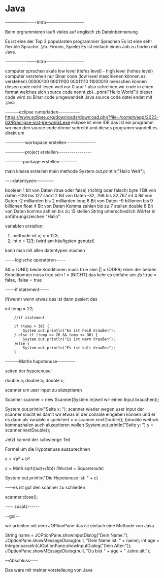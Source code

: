 # Java

----------------Intro-------------------

Beim prgrammieren läuft vieles auf englisch zb Dateinbennenung

Es ist eine der Top 3 populärsten programmier Sprachen
Es ist eine sehr flexible Sprache. (zb. Firmen, Spiele)
Es ist einfach einen Job zu finden mit Java.

----------------Intro-------------------

computer sprachen skala low level (tiefes level) - high level (hohes level)
computer verstehen nur Binar code (low level maschienen können es verstehen) 00000100 00011100 00011110 11000010
menschen können diesen code nicht lesen weil nur 0 und 1 also schreiben wir code in einen format welches sich source code nennt zb(...print("Hello World"))
dieser code wird zu Binar code umgewandelt
Java source code datei endet mit .java  

-------eclipse runterladen----------- https://www.eclipse.org/downloads/download.php?file=/oomph/epp/2023-03/R/eclipse-inst-jre-win64.exe
eclipse ist eine IDE das ist ein programm wo man den source code drinne schreibt und dieses programm wandelt es direkt um

----------workspace erstellen---------------

----------project erstellen-----------------

---------package erstellen---------

main klasse erstellen
main methode
System.out.println("Hallo Welt");

----datentypen---------

boolean 1 bit von Daten (true oder false) (richtig oder falsch)
byte 1 Bit von daten -128 bis 127
short 2 Bit von Daten -32, 768 bis 32,767
int 4 Bit von Daten -2 milliarden bis 2 milliarden
long 8 Bit von Daten -9 billionen bis 9 billionen
float 4 Bit von Daten Komma zahlen bis zu 7 stellen
double 8 Bit von Daten komma zahlen bis zu 15 stellen
String unterschiedlich Wörter in anführungszeichen "Hallo"

variablen erstellen:

1. methode int x;
   x = 123;
2. int x = 123; (wird am häufigsten genutzt)

kann man mit allen datentypen machen

-----logische operatoren-----

&& = (UND) beide Konditionen muss true sein
|| = (ODER) einer der beiden Konditionnen muss true sein
! = (NICHT) das kehr es einfahc um zb !true = false, !false = true

-----if statement-----

if(wenn) wenn etwas das ist dann pasiert das

int temp = 22;

        //if statement

        if (temp > 30) {
            System.out.println("Es ist heiß draußen");
        } else if (temp >= 20 && temp <= 30) {
            System.out.println("Es ist warm draußen");
        }else {
            System.out.println("Es ist kalt draußen");
        }

-------Mathe hupotenuse---------

seiten der hypotenuse:

double a;
double b;
double c;

scanner um user input zu akzeptieren

Scanner scanner = new Scanner(System.in(weil wir einen Input brauchen));

System.out.println("Seite x: ");
scanner wieder wegen user input
der scanner macht es damit wir etwas in der console eingeben können und er es dann als variable x speichert
x = scanner.nextDouble(); ()double weil wir kommazhalen auch akzeptieren wollen
System.out.println("Seite y: ")
y = scanner.nextDouble();

Jetzt kommt der schwierige Teil

Formel um die Hypotenuse auszurechnen

c = √a² + b²

c = Math.sqrt((a*a)+(b*b)) (Wurzel = Squareroute)

System.out.println("Die Hypotenuse ist: " + c)

----es ist gut den scanner zu schließen 

scanner.close();

---- zusatz------

--gui--

wir arbeiten mit dem JOPtionPane das ist einfach eine Methode von Java

String name = JOPtionPane.showInputDialog("Dein Name:");
JOptionPane.showMessageDialog(null, "Dein Name ist: " + name);
int age = Integer.parseInt(JOptionPane.showInputDialog("Dein Alter:"));
JOptionPane.showMEssageDialog(null, "Du bist " + age + " Jahre alt.");

--Abschluss----

Das wars mit meiner vorstelleung von Java
